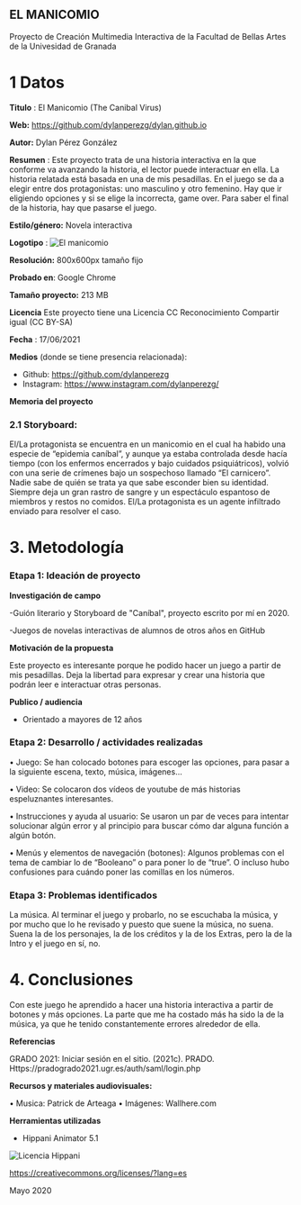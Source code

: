 ## EL MANICOMIO 

Proyecto de Creación Multimedia Interactiva de la  Facultad de Bellas Artes de la Univesidad de Granada



# 1 Datos 



**Titulo** : El Manicomio (The Canibal Virus)

**Web:**  https://github.com/dylanperezg/dylan.github.io

**Autor:**  Dylan Pérez González

**Resumen** :  Este proyecto trata de una historia interactiva en la que conforme va avanzando la historia, el lector puede interactuar en ella. La historia relatada está basada en una de mis pesadillas. En el juego se da a elegir entre dos protagonistas: uno masculino y otro femenino. Hay que ir eligiendo opciones y si se elige la incorrecta, game over. Para saber el final de la historia, hay que pasarse el juego.

**Estilo/género:**  Novela interactiva

**Logotipo** : ![El manicomio](https://user-images.githubusercontent.com/84901665/122969397-e1ac9c00-d38c-11eb-9290-24fb8c86b6d1.JPG)

**Resolución:** 800x600px tamaño fijo

**Probado en**: Google Chrome

**Tamaño proyecto:** 213 MB

**Licencia** Este proyecto tiene una Licencia CC Reconocimiento Compartir igual (CC BY-SA)

**Fecha** : 17/06/2021

**Medios** (donde se tiene presencia relacionada):

- Github: https://github.com/dylanperezg
- Instagram: https://www.instagram.com/dylanperezg/

**Memoria del proyecto**

### 2.1 Storyboard: 

El/La protagonista se encuentra en un manicomio en el cual ha habido una especie de “epidemia caníbal”, y aunque ya estaba controlada desde hacía tiempo (con los enfermos encerrados y bajo cuidados psiquiátricos), volvió con una serie de crímenes bajo un sospechoso llamado “El carnicero”. Nadie sabe de quién se trata ya que sabe esconder bien su identidad.  Siempre deja un gran rastro de sangre y un espectáculo espantoso de miembros y restos no comidos. El/La protagonista es un agente infiltrado enviado para resolver el caso.






# 3. Metodología


### Etapa 1: Ideación de proyecto

**Investigación de campo** 

-Guión literario y Storyboard de "Caníbal", proyecto escrito por mí en 2020.

-Juegos de novelas interactivas de alumnos de otros años en GitHub


**Motivación de la propuesta** 

Este proyecto es interesante porque he podido hacer un juego a partir de mis pesadillas. Deja la libertad para expresar y crear una historia que podrán leer e interactuar otras personas.


**Publico / audiencia**

- Orientado a mayores de 12 años




### Etapa 2: Desarrollo / actividades realizadas

•	Juego: Se han colocado botones para escoger las opciones, para pasar a la siguiente escena, texto, música, imágenes…

•	Video: Se colocaron dos vídeos de youtube de más historias espeluznantes interesantes.

•	Instrucciones y ayuda al usuario: Se usaron un par de veces para intentar solucionar algún error y al principio para buscar cómo dar alguna función a algún botón.

•	Menús y elementos de navegación (botones): Algunos problemas con el tema de cambiar lo de “Booleano” o para poner lo de “true”. O incluso hubo confusiones para cuándo poner las comillas en los números.



### Etapa 3: Problemas identificados

La música. Al terminar el juego y probarlo, no se escuchaba la música, y por mucho que lo he revisado y puesto que suene la música, no suena. Suena la de los personajes, la de los créditos y la de los Extras, pero la de la Intro y el juego en sí, no.

# 4. Conclusiones 
Con este juego he aprendido a hacer una historia interactiva a partir de botones y más opciones. La parte que me ha costado más ha sido la de la música, ya que he tenido constantemente errores alrededor de ella.

**Referencias**

GRADO 2021: Iniciar sesión en el sitio. (2021c). PRADO. Https://pradogrado2021.ugr.es/auth/saml/login.php

**Recursos y materiales audiovisuales:**

•	Musica: Patrick de Arteaga
•	Imágenes: Wallhere.com


**Herramientas utilizadas**

- Hippani Animator 5.1


![Licencia Hippani](https://user-images.githubusercontent.com/84901665/122971573-7adcb200-d38f-11eb-8f5f-981f58dd9e29.JPG)

https://creativecommons.org/licenses/?lang=es

Mayo 2020
